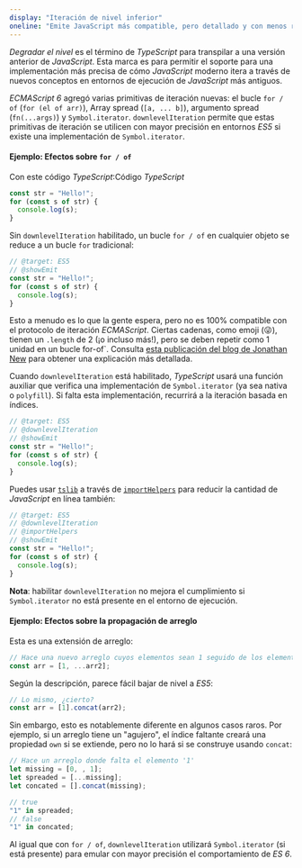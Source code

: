 ```yaml
---
display: "Iteración de nivel inferior"
oneline: "Emite JavaScript más compatible, pero detallado y con menos rendimiento para la iteración."
---
```


*Degradar el nivel* es el término de *TypeScript* para transpilar a una versión anterior de *JavaScript*.
Esta marca es para permitir el soporte para una implementación más precisa de cómo *JavaScript* moderno itera a través de nuevos conceptos en entornos de ejecución de *JavaScript* más antiguos.

*ECMAScript 6* agregó varias primitivas de iteración nuevas: el bucle `for / of` (`for (el of arr)`), Array spread (`[a, ... b]`), argumento spread (`fn(...args)`) y `Symbol.iterator`.
`downlevelIteration` permite que estas primitivas de iteración se utilicen con mayor precisión en entornos *ES5* si existe una implementación de `Symbol.iterator`.

#### Ejemplo: Efectos sobre `for / of`

Con este código *TypeScript*:Código *TypeScript*

```ts twoslash
const str = "Hello!";
for (const s of str) {
  console.log(s);
}
```

Sin `downlevelIteration` habilitado, un bucle `for / of` en cualquier objeto se reduce a un bucle `for` tradicional:

```ts twoslash
// @target: ES5
// @showEmit
const str = "Hello!";
for (const s of str) {
  console.log(s);
}
```

Esto a menudo es lo que la gente espera, pero no es 100% compatible con el protocolo de iteración *ECMAScript*.
Ciertas cadenas, como emoji (😜), tienen un `.length` de 2 (¡o incluso más!), pero se deben repetir como 1 unidad en un bucle  for-of`.
Consulta [esta publicación del blog de Jonathan New](https://blog.jonnew.com/posts/poo-dot-length-equals-two) para obtener una explicación más detallada.

Cuando `downlevelIteration` está habilitado, *TypeScript* usará una función auxiliar que verifica una implementación de `Symbol.iterator` (ya sea nativa o `polyfill`).
Si falta esta implementación, recurrirá a la iteración basada en índices.

```ts twoslash
// @target: ES5
// @downlevelIteration
// @showEmit
const str = "Hello!";
for (const s of str) {
  console.log(s);
}
```

Puedes usar [`tslib`](https://www.npmjs.com/package/tslib) a través de [`importHelpers`](#importHelpers) para reducir la cantidad de *JavaScript* en línea también:

```ts twoslash
// @target: ES5
// @downlevelIteration
// @importHelpers
// @showEmit
const str = "Hello!";
for (const s of str) {
  console.log(s);
}
```

**Nota**: habilitar `downlevelIteration` no mejora el cumplimiento si `Symbol.iterator` no está presente en el entorno de ejecución.

#### Ejemplo: Efectos sobre la propagación de arreglo

Esta es una extensión de arreglo:

```js
// Hace una nuevo arreglo cuyos elementos sean 1 seguido de los elementos de arr2
const arr = [1, ...arr2];
```

Según la descripción, parece fácil bajar de nivel a *ES5*:

```js
// Lo mismo, ¿cierto?
const arr = [1].concat(arr2);
```

Sin embargo, esto es notablemente diferente en algunos casos raros.
Por ejemplo, si un arreglo tiene un "agujero", el índice faltante creará una propiedad `own` si se extiende, pero no lo hará si se construye usando `concat`:

```js
// Hace un arreglo donde falta el elemento '1'
let missing = [0, , 1];
let spreaded = [...missing];
let concated = [].concat(missing);

// true
"1" in spreaded;
// false
"1" in concated;
```

Al igual que con `for / of`, `downlevelIteration` utilizará `Symbol.iterator` (si está presente) para emular con mayor precisión el comportamiento de *ES 6*.
